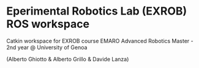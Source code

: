 # Eperimental Robotics Lab (EXROB) ROS workspace 

Catkin workspace for EXROB course
EMARO Advanced Robotics Master - 2nd year
@ University of Genoa

(Alberto Ghiotto & Alberto Grillo & Davide Lanza)
